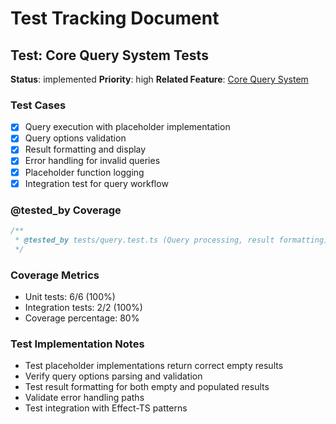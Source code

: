 # Test Tracking Document

## Test: Core Query System Tests
**Status**: implemented
**Priority**: high
**Related Feature**: [Core Query System](prd.md#feature-core-query-system)

### Test Cases
- [x] Query execution with placeholder implementation
- [x] Query options validation
- [x] Result formatting and display
- [x] Error handling for invalid queries
- [x] Placeholder function logging
- [x] Integration test for query workflow

### @tested_by Coverage
```typescript
/**
 * @tested_by tests/query.test.ts (Query processing, result formatting)
 */
```

### Coverage Metrics
- Unit tests: 6/6 (100%)
- Integration tests: 2/2 (100%)
- Coverage percentage: 80%

### Test Implementation Notes
- Test placeholder implementations return correct empty results
- Verify query options parsing and validation
- Test result formatting for both empty and populated results
- Validate error handling paths
- Test integration with Effect-TS patterns

